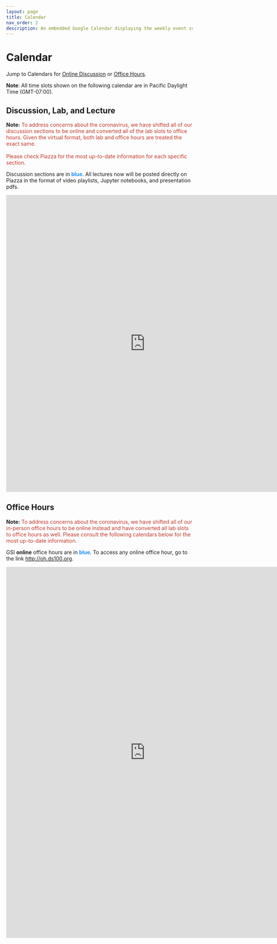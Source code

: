 ```yaml
---
layout: page
title: Calendar
nav_order: 2
description: An embedded Google Calendar displaying the weekly event schedule.
---
```


# Calendar

Jump to Calendars for [Online Discussion](#dll) or [Office Hours](#oh).

**Note**: All time slots shown on the following calendar are in Pacific Daylight Time (GMT-07:00).

<style>
.fc table {
  margin-bottom: 0;
}
</style>
<a name = 'dll'></a>

## Discussion, Lab, and Lecture

**Note:** <span style="color:#C0392B">To address concerns about the coronavirus, we have shifted all of our discussion sections to be online and converted all of the lab slots to office hours. Given the virtual format, both lab and office hours are treated the exact same. <br><br>
Please check Piazza for the most up-to-date information for each specific section.</span>

Discussion sections are in <span style="color:DodgerBlue">**blue**</span>. All lectures now will be posted directly on Piazza in the format of video playlists, Jupyter notebooks, and presentation pdfs.

<iframe src="https://calendar.google.com/calendar/embed?height=800&amp;wkst=1&amp;bgcolor=%23ffffff&amp;ctz=America%2FLos_Angeles&amp;src=YmVya2VsZXkuZWR1XzFxOG1tNGxzaTRhdHZyYWlrdDZya2dsYzhnQGdyb3VwLmNhbGVuZGFyLmdvb2dsZS5jb20&amp;color=%234285F4&amp;mode=WEEK&amp;title=%20" style="border-width:0" width="750" height="800" frameborder="0" scrolling="no"></iframe>
<br>

<a name = 'oh'></a>

## Office Hours

<a name = 'loc'></a>
**Note:** <span style="color:#C0392B">To address concerns about the coronavirus, we have shifted all of our in-person office hours to be online instead and have converted all lab slots to office hours as well. Please consult the following calendars below for the most up-to-date information.</span>

GSI **online** office hours are in <span style="color:DodgerBlue">**blue**</span>. To access any online office hour, go to the link <http://oh.ds100.org>.

<iframe src="https://calendar.google.com/calendar/embed?height=1000&amp;wkst=1&amp;bgcolor=%23ffffff&amp;ctz=America%2FLos_Angeles&amp;mode=WEEK&amp;src=YmVya2VsZXkuZWR1Xzk1MnBocWl1bzBmZDRxdDcxNXBpODE5MWZjQGdyb3VwLmNhbGVuZGFyLmdvb2dsZS5jb20&amp;color=%237986CB&amp;title=%20" style="border-width:0" width="750" height="1000" frameborder="0" scrolling="no"></iframe>
<br>